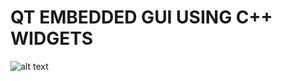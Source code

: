 # QT EMBEDDED GUI USING C++ WIDGETS

![alt text](https://raw.githubusercontent.com/ferlzc/demo_qt_widget/master/screen.png "QT CHART")
